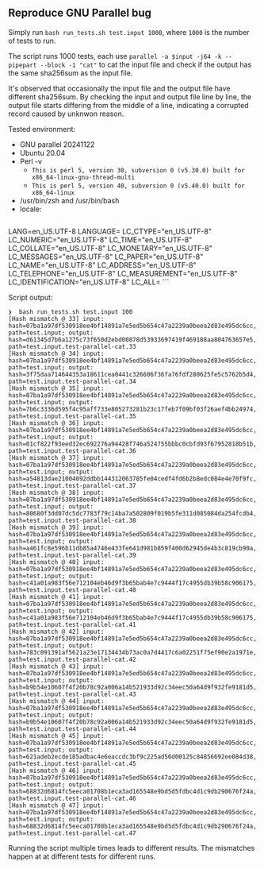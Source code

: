 ## Reproduce GNU Parallel bug

Simply run `bash run_tests.sh test.input 1000`, where `1000` is the number of tests to run.

The script runs 1000 tests, each use `parallel -a $input -j64 -k --pipepart --block -1 "cat"` to cat the input file and check if the output has the same sha256sum as the input file.

It's observed that occasionally the input file and the output file have different sha256sum. By checking the input and output file line by line, the output file starts differing from the middle of a line, indicating a corrupted record caused by unknwon reason.

Tested environment: 
* GNU parallel 20241122
* Ubuntu 20.04
* Perl -v
  * `This is perl 5, version 30, subversion 0 (v5.30.0) built for x86_64-linux-gnu-thread-multi`
  * `This is perl 5, version 40, subversion 0 (v5.40.0) built for x86_64-linux`
* /usr/bin/zsh and /usr/bin/bash
* locale:
    ```
LANG=en_US.UTF-8
LANGUAGE=
LC_CTYPE="en_US.UTF-8"
LC_NUMERIC="en_US.UTF-8"
LC_TIME="en_US.UTF-8"
LC_COLLATE="en_US.UTF-8"
LC_MONETARY="en_US.UTF-8"
LC_MESSAGES="en_US.UTF-8"
LC_PAPER="en_US.UTF-8"
LC_NAME="en_US.UTF-8"
LC_ADDRESS="en_US.UTF-8"
LC_TELEPHONE="en_US.UTF-8"
LC_MEASUREMENT="en_US.UTF-8"
LC_IDENTIFICATION="en_US.UTF-8"
LC_ALL=
    ```

Script output:

```text
❯  bash run_tests.sh test.input 100
[Hash mismatch @ 33] input: hash=07ba1a97df530918ee4bf14891a7e5ed5b654c47a2239a0beea2d83e495dc6cc, path=test.input; output: hash=d61345d7b6a1275c73f650d2ebd00878d53933697419f469188aa804763657e5, path=test.input.test-parallel-cat.33
[Hash mismatch @ 34] input: hash=07ba1a97df530918ee4bf14891a7e5ed5b654c47a2239a0beea2d83e495dc6cc, path=test.input; output: hash=3f75daa714644353a18611cea0441c326606f36fa76fdf280625fe5c5762b5d4, path=test.input.test-parallel-cat.34
[Hash mismatch @ 35] input: hash=07ba1a97df530918ee4bf14891a7e5ed5b654c47a2239a0beea2d83e495dc6cc, path=test.input; output: hash=7b6c3336d595f4c95aff733e805273281b23c17feb7f09bf03f26aef4bb24974, path=test.input.test-parallel-cat.35
[Hash mismatch @ 36] input: hash=07ba1a97df530918ee4bf14891a7e5ed5b654c47a2239a0beea2d83e495dc6cc, path=test.input; output: hash=01cf822f93eed32ec692276a94428f746a524755bbbc0cbfd93f67952818b51b, path=test.input.test-parallel-cat.36
[Hash mismatch @ 37] input: hash=07ba1a97df530918ee4bf14891a7e5ed5b654c47a2239a0beea2d83e495dc6cc, path=test.input; output: hash=a54813dae21004092ddbb144312063785fe04cedf4fd6b2b8edc084e4e70f9fc, path=test.input.test-parallel-cat.37
[Hash mismatch @ 38] input: hash=07ba1a97df530918ee4bf14891a7e5ed5b654c47a2239a0beea2d83e495dc6cc, path=test.input; output: hash=80680f3dd07dc5dc7783f79c14ba7a502809f019b5fe311d085084da254fcdb4, path=test.input.test-parallel-cat.38
[Hash mismatch @ 39] input: hash=07ba1a97df530918ee4bf14891a7e5ed5b654c47a2239a0beea2d83e495dc6cc, path=test.input; output: hash=a461fc8e596b11db85a4746e433fe641d981b859f400d62945de4b3c819cb90a, path=test.input.test-parallel-cat.39
[Hash mismatch @ 40] input: hash=07ba1a97df530918ee4bf14891a7e5ed5b654c47a2239a0beea2d83e495dc6cc, path=test.input; output: hash=c41a01a983f56e712104eb46d9f3b65bab4e7c9444f17c4955db39b58c906175, path=test.input.test-parallel-cat.40
[Hash mismatch @ 41] input: hash=07ba1a97df530918ee4bf14891a7e5ed5b654c47a2239a0beea2d83e495dc6cc, path=test.input; output: hash=c41a01a983f56e712104eb46d9f3b65bab4e7c9444f17c4955db39b58c906175, path=test.input.test-parallel-cat.41
[Hash mismatch @ 42] input: hash=07ba1a97df530918ee4bf14891a7e5ed5b654c47a2239a0beea2d83e495dc6cc, path=test.input; output: hash=783c091391af5621a23e17134434b73ac0a7d4417c6a02251f75ef90e2a1971e, path=test.input.test-parallel-cat.42
[Hash mismatch @ 43] input: hash=07ba1a97df530918ee4bf14891a7e5ed5b654c47a2239a0beea2d83e495dc6cc, path=test.input; output: hash=b9b54e10607f4f20b78c92a006a14b521933d92c34eec50a64d9f932fe9181d5, path=test.input.test-parallel-cat.43
[Hash mismatch @ 44] input: hash=07ba1a97df530918ee4bf14891a7e5ed5b654c47a2239a0beea2d83e495dc6cc, path=test.input; output: hash=b9b54e10607f4f20b78c92a006a14b521933d92c34eec50a64d9f932fe9181d5, path=test.input.test-parallel-cat.44
[Hash mismatch @ 45] input: hash=07ba1a97df530918ee4bf14891a7e5ed5b654c47a2239a0beea2d83e495dc6cc, path=test.input; output: hash=621adeb2ecde185adbac4e6eaccdc3bf9c225ad56d00125c84856692ee084d38, path=test.input.test-parallel-cat.45
[Hash mismatch @ 46] input: hash=07ba1a97df530918ee4bf14891a7e5ed5b654c47a2239a0beea2d83e495dc6cc, path=test.input; output: hash=68832d6814fc5eeca01708b1eca3ad165548e9bd5d5fdbc4d1c9db290676f24a, path=test.input.test-parallel-cat.46
[Hash mismatch @ 47] input: hash=07ba1a97df530918ee4bf14891a7e5ed5b654c47a2239a0beea2d83e495dc6cc, path=test.input; output: hash=68832d6814fc5eeca01708b1eca3ad165548e9bd5d5fdbc4d1c9db290676f24a, path=test.input.test-parallel-cat.47
```

Running the script multiple times leads to different results. The mismatches happen at at different tests for different runs.
